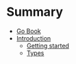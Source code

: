 # Summary

* [Go Book](README.md)
* [Introduction](Introduction)
   * [Getting started](Introduction/getting_started.md)
   * [Types](Introduction/types.md)

